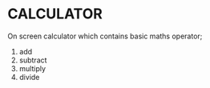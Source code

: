 # CALCULATOR

On screen calculator which contains basic maths operator;

1. add
2. subtract
3. multiply
4. divide